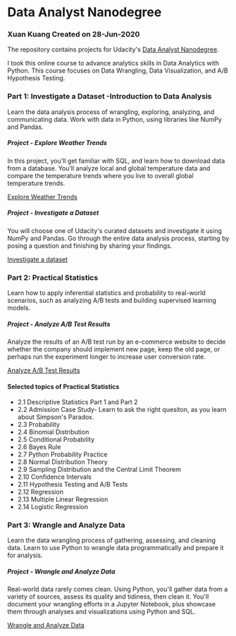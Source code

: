 # Data Analyst Nanodegree

### Xuan Kuang Created on 28-Jun-2020

The repository contains projects for Udacity's [Data Analyst Nanodegree](https://www.udacity.com/course/data-analyst-nanodegree--nd002). 

I took this online course to advance analytics skills in Data Analytics with Python. This course focuses on Data Wrangling, Data Visualization, and A/B Hypothesis Testing.

### Part 1: Investigate a Dataset -Introduction to Data Analysis
Learn the data analysis process of wrangling, exploring, analyzing, and communicating data. Work with data in Python, using libraries like NumPy and Pandas.

##### Project - Explore Weather Trends

In this project, you'll get familiar with SQL, and learn how to download data from a database. You’ll analyze local and global temperature data and compare the temperature trends where you live to overall global temperature trends.

[Explore Weather Trends](https://github.com/kuang287/DataAnalyst/tree/main/project1_Explore%20Weather%20Trends)

##### Project - Investigate a Dataset

You will choose one of Udacity's curated datasets and investigate it using NumPy and Pandas. Go through the entire data analysis process, starting by posing a question and finishing by sharing your findings.

[Investigate a dataset](https://github.com/kuang287/DataAnalyst/tree/main/Project2_Investigate%20a%20Dataset)


### Part 2: Practical Statistics

Learn how to apply inferential statistics and probability to real-world scenarios, such as analyzing A/B tests and building supervised learning models.

##### Project - Analyze A/B Test Results

Analyze the results of an A/B test run by an e-commerce website to decide whether the company should implement new page, keep the old page, or perhaps run the experiment longer to increase user conversion rate. 

[Analyze A/B Test Results](https://github.com/kuang287/DataAnalyst/tree/main/Project3_AnalyzeABTestResults%202)

#### Selected topics of Practical Statistics
- 2.1 Descriptive Statistics Part 1 and Part 2
- 2.2 Admission Case Study- Learn to ask the right quesiton, as you learn about Simpson's Paradox.
- 2.3 Probability
- 2.4 Binomial Distribution
- 2.5 Conditional Probability
- 2.6 Bayes Rule
- 2.7 Python Probability Practice
- 2.8 Normal Distribution Theory
- 2.9 Sampling Distribution and the Central Limit Theorem
- 2.10 Confidence Intervals
- 2.11 Hypothesis Testing and A/B Tests
- 2.12 Regression
- 2.13 Multiple Linear Regression
- 2.14 Logistic Regression

### Part 3: Wrangle and Analyze Data

Learn the data wrangling process of gathering, assessing, and cleaning data. Learn to use Python to wrangle data programmatically and prepare it for analysis.

##### Project - Wrangle and Analyze Data

Real-world data rarely comes clean. Using Python, you'll gather data from a variety of sources, assess its quality and tidiness, then clean it. You'll document your wrangling efforts in a Jupyter Notebook, plus showcase them through analyses and visualizations using Python and SQL.

[Wrangle and Analyze Data](https://github.com/kuang287/DataAnalyst/tree/main/Project4_Data%20Wrangling)

